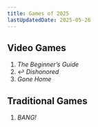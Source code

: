 ```yaml
---
title: Games of 2025
lastUpdatedDate: 2025-05-26
---
```


## Video Games

1. *The Beginner’s Guide*
2. ↩️ *Dishonored*
3. *Gone Home*

## Traditional Games

1. *BANG!*